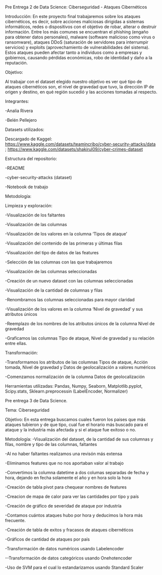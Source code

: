 Pre Entrega 2  de Data Science: Ciberseguridad - Ataques Cibernéticos

Introducción: En este proyecto final trabajaremos sobre los ataques cibernéticos, es decir, sobre acciones maliciosas dirigidas a sistemas informáticos, redes o dispositivos con el objetivo de robar, alterar o destruir información. Entre los más comunes se encuentran el phishing (engaño para obtener datos personales), malware (software malicioso como virus o ransomware), ataques DDoS (saturación de servidores para interrumpir servicios) y exploits (aprovechamiento de vulnerabilidades del sistema). Estos ataques pueden afectar tanto a individuos como a empresas y gobiernos, causando pérdidas económicas, robo de identidad y daño a la reputación.

Objetivo:

Al trabajar con el dataset elegido nuestro objetivo es ver qué tipo de ataques cibernéticos son, el nivel de gravedad que tuvo, la dirección IP de origen y destino, en qué región sucedió y las acciones tomadas al respecto.

Integrantes:

-Analia Rivera

-Belén Pellejero

Datasets utilizados:

Descargado de Kaggel: https://www.kaggle.com/datasets/teamincribo/cyber-security-attacks/data ; https://www.kaggle.com/datasets/shakirul09/cyber-crimes-dataset

Estructura del repositorio:

-README

-cyber-security-attacks (dataset)

-Notebook de trabajo

Metodología:

Limpieza y exploración:

-Visualización de los faltantes

-Visualización de las columnas

-Visualización de los valores en la columna ‘Tipos de ataque’

-Visualización del contenido de las primeras y últimas filas

-Visualización del tipo de datos de las features

-Selección de las columnas con las que trabajaremos

-Visualización de las columnas seleccionadas

-Creación de un nuevo dataset con las columnas seleccionadas

-Visualización de la cantidad de columnas y filas

-Renombramos las columnas seleccionadas para mayor claridad

-Visualización de los valores en la columna ‘Nivel de gravedad’ y sus atributos únicos

-Reemplazo de los nombres de los atributos únicos de la columna Nivel de gravedad

-Graficamos las columnas Tipo de ataque, Nivel de gravedad y su relación entre ellas.

Transformación:

-Transformamos los atributos de las columnas Tipos de ataque, Acción tomada, Nivel de gravedad y Datos de geolocalización a valores numéricos

-Comenzamos normalización de la columna Datos de geolocalización

Herramientas utilizadas: Pandas, Numpy, Seaborn, Matplotlib.pyplot, Scipy.stats, Sklearn.preprocessin (LabelEncoder, Normalizer)

Pre entrega 3 de Data Science.

Tema: Ciberseguridad

Objetivo: En esta entrega buscamos cuales fueron los paises que más ataques tubieron y de que tipo, cual fue el horario más buscado para el ataque y la industria más afectada y si el ataque fue exitoso o no.

Metodología:
-Visualización del dataset, de la cantidad de sus columnas y filas, nombre y tipo de las columnas, faltantes

-Al no haber faltantes realizamos una revisón más extensa

-Eliminamos features que no nos aportaban valor al trabajo

-Convertimos la columna datetime a dos columas separadas de fecha y hora, dejando en fecha solamente el año y en hora solo la hora

-Creación de tabla pivot para chequear nombres de features

-Creacion de mapa de calor para ver las cantidades por tipo y país

-Creación de gráfico de severidad de ataque por industría

-Contamos cuántos ataques hubo por hora y deducimos la hora más frecuente.

-Creación de tabla de exitos y fracasos de ataques cibernéticos

-Gráficos de cantidad de ataques por país

-Transformación de datos numéricos usando Labelencoder

--Transformación de datos categóricos usando Onehotencoder

-Uso de SVM para el cual lo estandarizamos usando Standard Scaler











